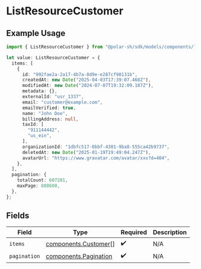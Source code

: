 # ListResourceCustomer

## Example Usage

```typescript
import { ListResourceCustomer } from "@polar-sh/sdk/models/components/listresourcecustomer.js";

let value: ListResourceCustomer = {
  items: [
    {
      id: "992fae2a-2a17-4b7a-8d9e-e287cf90131b",
      createdAt: new Date("2025-04-03T17:39:07.468Z"),
      modifiedAt: new Date("2024-07-07T19:32:09.187Z"),
      metadata: {},
      externalId: "usr_1337",
      email: "customer@example.com",
      emailVerified: true,
      name: "John Doe",
      billingAddress: null,
      taxId: [
        "911144442",
        "us_ein",
      ],
      organizationId: "1dbfc517-0bbf-4301-9ba8-555ca42b9737",
      deletedAt: new Date("2025-01-19T19:49:04.247Z"),
      avatarUrl: "https://www.gravatar.com/avatar/xxx?d=404",
    },
  ],
  pagination: {
    totalCount: 607201,
    maxPage: 808600,
  },
};
```

## Fields

| Field                                                          | Type                                                           | Required                                                       | Description                                                    |
| -------------------------------------------------------------- | -------------------------------------------------------------- | -------------------------------------------------------------- | -------------------------------------------------------------- |
| `items`                                                        | [components.Customer](../../models/components/customer.md)[]   | :heavy_check_mark:                                             | N/A                                                            |
| `pagination`                                                   | [components.Pagination](../../models/components/pagination.md) | :heavy_check_mark:                                             | N/A                                                            |